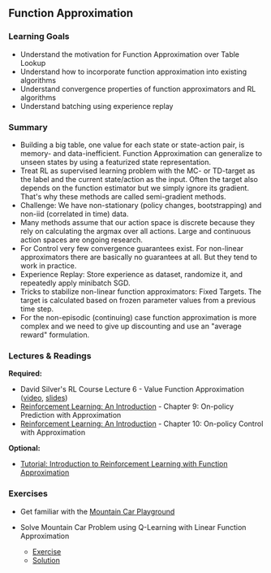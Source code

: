 ## Function Approximation

### Learning Goals

- Understand the motivation for Function Approximation over Table Lookup
- Understand how to incorporate function approximation into existing algorithms
- Understand convergence properties of function approximators and RL algorithms
- Understand batching using experience replay


### Summary

- Building a big table, one value for each state or state-action pair, is memory- and data-inefficient. Function Approximation can generalize to unseen states by  using a featurized state representation.
- Treat RL as supervised learning problem with the MC- or TD-target as the label and the current state/action as the input. Often the target also depends on the function estimator but we simply ignore its gradient. That's why these methods are called semi-gradient methods.
- Challenge: We have non-stationary (policy changes, bootstrapping) and non-iid (correlated in time) data.
- Many methods assume that our action space is discrete because they rely on calculating the argmax over all actions. Large and continuous action spaces are ongoing research.
- For Control very few convergence guarantees exist. For non-linear approximators there are basically no guarantees at all. But they tend to work in practice.
- Experience Replay: Store experience as dataset, randomize it, and repeatedly apply minibatch SGD.
- Tricks to stabilize non-linear function approximators: Fixed Targets. The target is calculated based on frozen parameter values from a previous time step.
- For the non-episodic (continuing) case function approximation is more complex and we need to give up discounting and use an "average reward" formulation.


### Lectures & Readings

**Required:**

- David Silver's RL Course Lecture 6 - Value Function Approximation ([video](https://www.youtube.com/watch?v=UoPei5o4fps), [slides](http://www0.cs.ucl.ac.uk/staff/d.silver/web/Teaching_files/FA.pdf))
- [Reinforcement Learning: An Introduction](http://incompleteideas.net/sutton/book/bookdraft2017june.pdf) - Chapter 9: On-policy Prediction with Approximation
- [Reinforcement Learning: An Introduction](http://incompleteideas.net/sutton/book/bookdraft2017june.pdf) - Chapter 10: On-policy Control with Approximation

**Optional:**

- [Tutorial: Introduction to Reinforcement Learning with Function Approximation](https://www.youtube.com/watch?v=ggqnxyjaKe4)


### Exercises

- Get familiar with the [Mountain Car Playground](MountainCar%20Playground.ipynb)

- Solve Mountain Car Problem using Q-Learning with Linear Function Approximation
  - [Exercise](Q-Learning%20with%20Value%20Function%20Approximation.ipynb)
  - [Solution](Q-Learning%20with%20Value%20Function%20Approximation%20Solution.ipynb)
